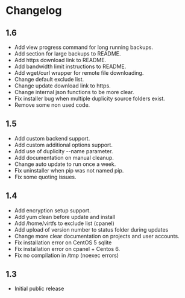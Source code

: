 # Changelog

## 1.6

- Add view progress command for long running backups.
- Add section for large backups to README.
- Add https download link to README.
- Add bandwidth limit instructions to README.
- Add wget/curl wrapper for remote file downloading.
- Change default exclude list.
- Change update download link to https.
- Change internal json functions to be more clear.
- Fix installer bug when multiple duplicity source folders exist.
- Remove some non used code.

## 1.5

- Add custom backend support.
- Add custom additional options support.
- Add use of duplicity --name parameter.
- Add documentation on manual cleanup.
- Change auto update to run once a week.
- Fix uninstaller when pip was not named pip.
- Fix some quoting issues.

## 1.4

- Add encryption setup support.
- Add yum clean before update and install
- Add /home/virtfs to exclude list (cpanel)
- Add upload of version number to status folder during updates
- Change more clear documentation on projects and user accounts.
- Fix installation error on CentOS 5 sqlite
- Fix installation error on cpanel + Centos 6.
- Fix no compilation in /tmp (noexec errors)

## 1.3

- Initial public release